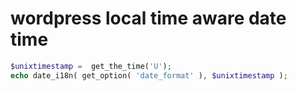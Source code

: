 # wordpress local time aware date time
~~~php
$unixtimestamp =  get_the_time('U');
echo date_i18n( get_option( 'date_format' ), $unixtimestamp );
~~~
